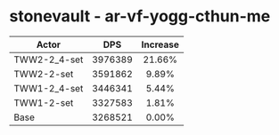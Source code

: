 # stonevault - ar-vf-yogg-cthun-me
| Actor | DPS | Increase |
|---|:---:|:---:|
|TWW2-2_4-set|3976389|21.66%|
|TWW2-2-set|3591862|9.89%|
|TWW1-2_4-set|3446341|5.44%|
|TWW1-2-set|3327583|1.81%|
|Base|3268521|0.00%|
